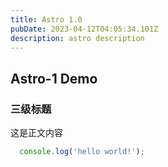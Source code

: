 ```yaml
---
title: Astro 1.0
pubDate: 2023-04-12T04:05:34.101Z
description: astro description
---
```


## Astro-1 Demo

### 三级标题

这是正文内容

```javascript
  console.log('hello world!');
```